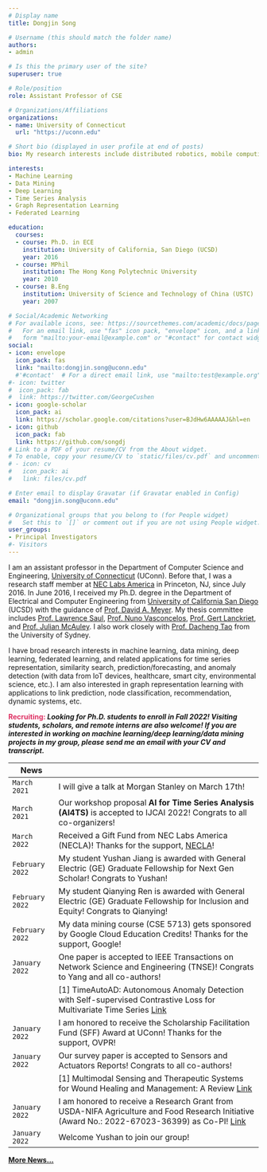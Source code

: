 ```yaml
---
# Display name
title: Dongjin Song

# Username (this should match the folder name)
authors:
- admin

# Is this the primary user of the site?
superuser: true

# Role/position
role: Assistant Professor of CSE

# Organizations/Affiliations
organizations:
- name: University of Connecticut
  url: "https://uconn.edu"

# Short bio (displayed in user profile at end of posts)
bio: My research interests include distributed robotics, mobile computing and programmable matter.

interests:
- Machine Learning
- Data Mining
- Deep Learning
- Time Series Analysis
- Graph Representation Learning
- Federated Learning

education:
  courses:
  - course: Ph.D. in ECE
    institution: University of California, San Diego (UCSD)
    year: 2016
  - course: MPhil
    institution: The Hong Kong Polytechnic University
    year: 2010
  - course: B.Eng
    institution: University of Science and Technology of China (USTC)
    year: 2007

# Social/Academic Networking
# For available icons, see: https://sourcethemes.com/academic/docs/page-builder/#icons
#   For an email link, use "fas" icon pack, "envelope" icon, and a link in the
#   form "mailto:your-email@example.com" or "#contact" for contact widget.
social:
- icon: envelope
  icon_pack: fas
  link: "mailto:dongjin.song@uconn.edu"
  #'#contact'  # For a direct email link, use "mailto:test@example.org".
#- icon: twitter
#  icon_pack: fab
#  link: https://twitter.com/GeorgeCushen
- icon: google-scholar
  icon_pack: ai
  link: https://scholar.google.com/citations?user=BJdHw6AAAAAJ&hl=en
- icon: github
  icon_pack: fab
  link: https://github.com/songdj
# Link to a PDF of your resume/CV from the About widget.
# To enable, copy your resume/CV to `static/files/cv.pdf` and uncomment the lines below.
# - icon: cv
#   icon_pack: ai
#   link: files/cv.pdf

# Enter email to display Gravatar (if Gravatar enabled in Config)
email: "dongjin.song@uconn.edu"

# Organizational groups that you belong to (for People widget)
#   Set this to `[]` or comment out if you are not using People widget.
user_groups:
- Principal Investigators
#- Visitors
---
```


I am an assistant professor in the Department of Computer Science and Engineering, [University of Connecticut](https://uconn.edu) (UConn). Before that, I was a research staff member at [NEC Labs America](http://www.nec-labs.com) in Princeton, NJ, since July 2016. In June 2016, I received my Ph.D. degree in the Department of Electrical and Computer Engineering from [University of California San Diego](https://www.ucsd.edu) (UCSD) with the guidance of [Prof. David A. Meyer](https://math.ucsd.edu/people/profiles/david-meyer/). My thesis committee includes [Prof. Lawrence Saul](https://cseweb.ucsd.edu/~saul/), [Prof. Nuno Vasconcelos](http://www.svcl.ucsd.edu/~nuno/), [Prof. Gert Lanckriet](http://eceweb.ucsd.edu/~gert/), and [Prof. Julian McAuley](https://cseweb.ucsd.edu/~jmcauley/). I also work closely with [Prof. Dacheng Tao](https://www.sydney.edu.au/engineering/about/our-people/academic-staff/dacheng-tao.html) from the University of Sydney.

I have broad research interests in machine learning, data mining, deep learning, federated learning, and related applications for time series representation, similarity search, prediction/forecasting, and anomaly detection (with data from IoT devices, healthcare, smart city, environmental science, etc.). I am also interested in graph representation learning with applications to link prediction, node classification, recommendation, dynamic systems, etc.

**<span style="color:#DE3163"> Recruiting: </span>** ***Looking for Ph.D. students to enroll in Fall 2022! Visiting students, scholars, and remote interns are also welcome! If you are interested in working on machine learning/deep learning/data mining projects in my group, please send me an email with your CV and transcript.***


| News            |                                   |
| --------------------| --------------------------------- |
|`March 2021`| I will give a talk at Morgan Stanley on March 17th!|
|`March 2021`| Our workshop proposal **AI for Time Series Analysis (AI4TS)** is accepted to IJCAI 2022! Congrats to all co-organizers!|
|`March 2022`| Received a Gift Fund from NEC Labs America (NECLA)! Thanks for the support, [NECLA](https://www.nec-labs.com/)!|
|`February 2022` | My student Yushan Jiang is awarded with General Electric (GE) Graduate Fellowship for Next Gen Scholar! Congrats to Yushan!|
|`February 2022` | My student Qianying Ren is awarded with General Electric (GE) Graduate Fellowship for Inclusion and Equity! Congrats to Qianying!|
|`February 2022` | My data mining course (CSE 5713) gets sponsored by Google Cloud Education Credits! Thanks for the support, Google! |
|`January 2022` | One paper is accepted to IEEE Transactions on Network Science and Engineering (TNSE)! Congrats to Yang and all co-authors! |
|            | [1] TimeAutoAD: Autonomous Anomaly Detection with Self-supervised Contrastive Loss for Multivariate Time Series [Link](https://ieeexplore.ieee.org/document/9705079/)|
|`January 2022`| I am honored to receive the Scholarship Facilitation Fund (SFF) Award at UConn! Thanks for the support, OVPR!|
| `January 2022` | Our survey paper is accepted to Sensors and Actuators Reports! Congrats to all co-authors! |
|                 | [1] Multimodal Sensing and Therapeutic Systems for Wound Healing and Management: A Review [Link](https://doi.org/10.1016/j.snr.2022.100075)|
|`January 2022`| I am honored to receive a Research Grant from USDA-NIFA Agriculture and Food Research Initiative (Award No.: 2022-67023-36399) as Co-PI! [Link](https://www.sandrosteinbach.com/preferential-trade-agreements)|
|`January 2022`| Welcome Yushan to join our group!|
**[More News...](https://songdj.github.io/news/)**

